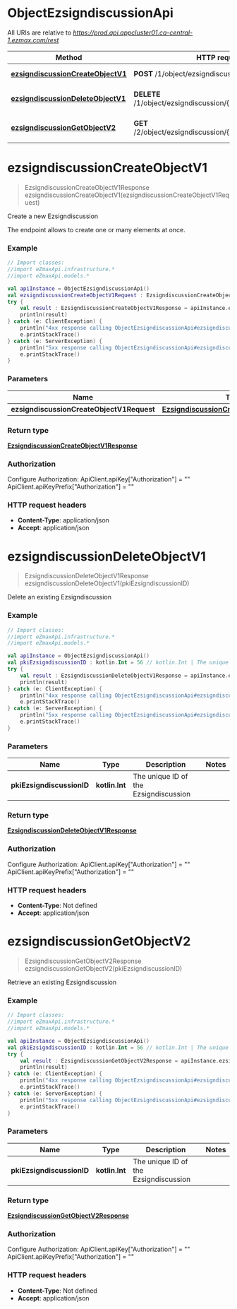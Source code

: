 # ObjectEzsigndiscussionApi

All URIs are relative to *https://prod.api.appcluster01.ca-central-1.ezmax.com/rest*

| Method | HTTP request | Description |
| ------------- | ------------- | ------------- |
| [**ezsigndiscussionCreateObjectV1**](ObjectEzsigndiscussionApi.md#ezsigndiscussionCreateObjectV1) | **POST** /1/object/ezsigndiscussion | Create a new Ezsigndiscussion |
| [**ezsigndiscussionDeleteObjectV1**](ObjectEzsigndiscussionApi.md#ezsigndiscussionDeleteObjectV1) | **DELETE** /1/object/ezsigndiscussion/{pkiEzsigndiscussionID} | Delete an existing Ezsigndiscussion |
| [**ezsigndiscussionGetObjectV2**](ObjectEzsigndiscussionApi.md#ezsigndiscussionGetObjectV2) | **GET** /2/object/ezsigndiscussion/{pkiEzsigndiscussionID} | Retrieve an existing Ezsigndiscussion |


<a id="ezsigndiscussionCreateObjectV1"></a>
# **ezsigndiscussionCreateObjectV1**
> EzsigndiscussionCreateObjectV1Response ezsigndiscussionCreateObjectV1(ezsigndiscussionCreateObjectV1Request)

Create a new Ezsigndiscussion

The endpoint allows to create one or many elements at once.

### Example
```kotlin
// Import classes:
//import eZmaxApi.infrastructure.*
//import eZmaxApi.models.*

val apiInstance = ObjectEzsigndiscussionApi()
val ezsigndiscussionCreateObjectV1Request : EzsigndiscussionCreateObjectV1Request =  // EzsigndiscussionCreateObjectV1Request | 
try {
    val result : EzsigndiscussionCreateObjectV1Response = apiInstance.ezsigndiscussionCreateObjectV1(ezsigndiscussionCreateObjectV1Request)
    println(result)
} catch (e: ClientException) {
    println("4xx response calling ObjectEzsigndiscussionApi#ezsigndiscussionCreateObjectV1")
    e.printStackTrace()
} catch (e: ServerException) {
    println("5xx response calling ObjectEzsigndiscussionApi#ezsigndiscussionCreateObjectV1")
    e.printStackTrace()
}
```

### Parameters
| Name | Type | Description  | Notes |
| ------------- | ------------- | ------------- | ------------- |
| **ezsigndiscussionCreateObjectV1Request** | [**EzsigndiscussionCreateObjectV1Request**](EzsigndiscussionCreateObjectV1Request.md)|  | |

### Return type

[**EzsigndiscussionCreateObjectV1Response**](EzsigndiscussionCreateObjectV1Response.md)

### Authorization


Configure Authorization:
    ApiClient.apiKey["Authorization"] = ""
    ApiClient.apiKeyPrefix["Authorization"] = ""

### HTTP request headers

 - **Content-Type**: application/json
 - **Accept**: application/json

<a id="ezsigndiscussionDeleteObjectV1"></a>
# **ezsigndiscussionDeleteObjectV1**
> EzsigndiscussionDeleteObjectV1Response ezsigndiscussionDeleteObjectV1(pkiEzsigndiscussionID)

Delete an existing Ezsigndiscussion



### Example
```kotlin
// Import classes:
//import eZmaxApi.infrastructure.*
//import eZmaxApi.models.*

val apiInstance = ObjectEzsigndiscussionApi()
val pkiEzsigndiscussionID : kotlin.Int = 56 // kotlin.Int | The unique ID of the Ezsigndiscussion
try {
    val result : EzsigndiscussionDeleteObjectV1Response = apiInstance.ezsigndiscussionDeleteObjectV1(pkiEzsigndiscussionID)
    println(result)
} catch (e: ClientException) {
    println("4xx response calling ObjectEzsigndiscussionApi#ezsigndiscussionDeleteObjectV1")
    e.printStackTrace()
} catch (e: ServerException) {
    println("5xx response calling ObjectEzsigndiscussionApi#ezsigndiscussionDeleteObjectV1")
    e.printStackTrace()
}
```

### Parameters
| Name | Type | Description  | Notes |
| ------------- | ------------- | ------------- | ------------- |
| **pkiEzsigndiscussionID** | **kotlin.Int**| The unique ID of the Ezsigndiscussion | |

### Return type

[**EzsigndiscussionDeleteObjectV1Response**](EzsigndiscussionDeleteObjectV1Response.md)

### Authorization


Configure Authorization:
    ApiClient.apiKey["Authorization"] = ""
    ApiClient.apiKeyPrefix["Authorization"] = ""

### HTTP request headers

 - **Content-Type**: Not defined
 - **Accept**: application/json

<a id="ezsigndiscussionGetObjectV2"></a>
# **ezsigndiscussionGetObjectV2**
> EzsigndiscussionGetObjectV2Response ezsigndiscussionGetObjectV2(pkiEzsigndiscussionID)

Retrieve an existing Ezsigndiscussion



### Example
```kotlin
// Import classes:
//import eZmaxApi.infrastructure.*
//import eZmaxApi.models.*

val apiInstance = ObjectEzsigndiscussionApi()
val pkiEzsigndiscussionID : kotlin.Int = 56 // kotlin.Int | The unique ID of the Ezsigndiscussion
try {
    val result : EzsigndiscussionGetObjectV2Response = apiInstance.ezsigndiscussionGetObjectV2(pkiEzsigndiscussionID)
    println(result)
} catch (e: ClientException) {
    println("4xx response calling ObjectEzsigndiscussionApi#ezsigndiscussionGetObjectV2")
    e.printStackTrace()
} catch (e: ServerException) {
    println("5xx response calling ObjectEzsigndiscussionApi#ezsigndiscussionGetObjectV2")
    e.printStackTrace()
}
```

### Parameters
| Name | Type | Description  | Notes |
| ------------- | ------------- | ------------- | ------------- |
| **pkiEzsigndiscussionID** | **kotlin.Int**| The unique ID of the Ezsigndiscussion | |

### Return type

[**EzsigndiscussionGetObjectV2Response**](EzsigndiscussionGetObjectV2Response.md)

### Authorization


Configure Authorization:
    ApiClient.apiKey["Authorization"] = ""
    ApiClient.apiKeyPrefix["Authorization"] = ""

### HTTP request headers

 - **Content-Type**: Not defined
 - **Accept**: application/json

